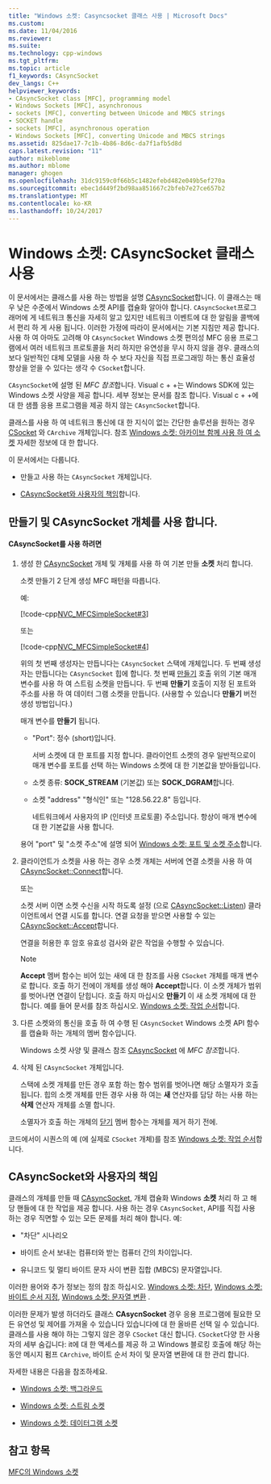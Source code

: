 ```yaml
---
title: "Windows 소켓: Casyncsocket 클래스 사용 | Microsoft Docs"
ms.custom: 
ms.date: 11/04/2016
ms.reviewer: 
ms.suite: 
ms.technology: cpp-windows
ms.tgt_pltfrm: 
ms.topic: article
f1_keywords: CAsyncSocket
dev_langs: C++
helpviewer_keywords:
- CAsyncSocket class [MFC], programming model
- Windows Sockets [MFC], asynchronous
- sockets [MFC], converting between Unicode and MBCS strings
- SOCKET handle
- sockets [MFC], asynchronous operation
- Windows Sockets [MFC], converting Unicode and MBCS strings
ms.assetid: 825dae17-7c1b-4b86-8d6c-da7f1afb5d8d
caps.latest.revision: "11"
author: mikeblome
ms.author: mblome
manager: ghogen
ms.openlocfilehash: 31dc9159c0f66b5c1482efebd482e049b5ef270a
ms.sourcegitcommit: ebec1d449f2bd98aa851667c2bfeb7e27ce657b2
ms.translationtype: MT
ms.contentlocale: ko-KR
ms.lasthandoff: 10/24/2017
---
```

# <a name="windows-sockets-using-class-casyncsocket"></a>Windows 소켓: CAsyncSocket 클래스 사용
이 문서에서는 클래스를 사용 하는 방법을 설명 [CAsyncSocket](../mfc/reference/casyncsocket-class.md)합니다. 이 클래스는 매우 낮은 수준에서 Windows 소켓 API를 캡슐화 알아야 합니다. `CAsyncSocket`프로그래머에 게 네트워크 통신을 자세히 알고 있지만 네트워크 이벤트에 대 한 알림을 콜백에서 편리 하 게 사용 됩니다. 이러한 가정에 따라이 문서에서는 기본 지침만 제공 합니다. 사용 하 여 아마도 고려해 야 `CAsyncSocket` Windows 소켓 편의성 MFC 응용 프로그램에서 여러 네트워크 프로토콜을 처리 하지만 유연성을 무시 하지 않을 경우. 클래스의 보다 일반적인 대체 모델을 사용 하 수 보다 자신을 직접 프로그래밍 하는 통신 효율성 향상을 얻을 수 있다는 생각 수 `CSocket`합니다.  
  
 `CAsyncSocket`에 설명 된 *MFC 참조*합니다. Visual c + +는 Windows SDK에 있는 Windows 소켓 사양을 제공 합니다. 세부 정보는 문서를 참조 합니다. Visual c + +에 대 한 샘플 응용 프로그램을 제공 하지 않는 `CAsyncSocket`합니다.  
  
 클래스를 사용 하 여 네트워크 통신에 대 한 지식이 없는 간단한 솔루션을 원하는 경우 [CSocket](../mfc/reference/csocket-class.md) 와 `CArchive` 개체입니다. 참조 [Windows 소켓: 아카이브 함께 사용 하 여 소켓](../mfc/windows-sockets-using-sockets-with-archives.md) 자세한 정보에 대 한 합니다.  
  
 이 문서에서는 다룹니다.  
  
-   만들고 사용 하는 `CAsyncSocket` 개체입니다.  
  
-   [CAsyncSocket와 사용자의 책임](#_core_your_responsibilities_with_casyncsocket)합니다.  
  
##  <a name="_core_creating_and_using_a_casyncsocket_object"></a>만들기 및 CAsyncSocket 개체를 사용 합니다.  
  
#### <a name="to-use-casyncsocket"></a>CAsyncSocket를 사용 하려면  
  
1.  생성 한 [CAsyncSocket](../mfc/reference/casyncsocket-class.md) 개체 및 개체를 사용 하 여 기본 만들 **소켓** 처리 합니다.  
  
     소켓 만들기 2 단계 생성 MFC 패턴을 따릅니다.  
  
     예:  
  
     [!code-cpp[NVC_MFCSimpleSocket#3](../mfc/codesnippet/cpp/windows-sockets-using-class-casyncsocket_1.cpp)]  
  
     또는  
  
     [!code-cpp[NVC_MFCSimpleSocket#4](../mfc/codesnippet/cpp/windows-sockets-using-class-casyncsocket_2.cpp)]  
  
     위의 첫 번째 생성자는 만듭니다는 `CAsyncSocket` 스택에 개체입니다. 두 번째 생성자는 만듭니다는 `CAsyncSocket` 힙에 합니다. 첫 번째 [만들기](../mfc/reference/casyncsocket-class.md#create) 호출 위의 기본 매개 변수를 사용 하 여 스트림 소켓을 만듭니다. 두 번째 **만들기** 호출이 지정 된 포트와 주소를 사용 하 여 데이터 그램 소켓을 만듭니다. (사용할 수 있습니다 **만들기** 버전 생성 방법입니다.)  
  
     매개 변수를 **만들기** 됩니다.  
  
    -   "Port": 정수 (short)입니다.  
  
         서버 소켓에 대 한 포트를 지정 합니다. 클라이언트 소켓의 경우 일반적으로이 매개 변수를 포트를 선택 하는 Windows 소켓에 대 한 기본값을 받아들입니다.  
  
    -   소켓 종류: **SOCK_STREAM** (기본값) 또는 **SOCK_DGRAM**합니다.  
  
    -   소켓 "address" "형식인" 또는 "128.56.22.8" 등입니다.  
  
         네트워크에서 사용자의 IP (인터넷 프로토콜) 주소입니다. 항상이 매개 변수에 대 한 기본값을 사용 합니다.  
  
     용어 "port" 및 "소켓 주소"에 설명 되어 [Windows 소켓: 포트 및 소켓 주소](../mfc/windows-sockets-ports-and-socket-addresses.md)합니다.  
  
2.  클라이언트가 소켓을 사용 하는 경우 소켓 개체는 서버에 연결 소켓을 사용 하 여 [CAsyncSocket::Connect](../mfc/reference/casyncsocket-class.md#connect)합니다.  
  
     또는  
  
     소켓 서버 이면 소켓 수신을 시작 하도록 설정 (으로 [CAsyncSocket::Listen](../mfc/reference/casyncsocket-class.md#listen)) 클라이언트에서 연결 시도를 합니다. 연결 요청을 받으면 사용할 수 있는 [CAsyncSocket::Accept](../mfc/reference/casyncsocket-class.md#accept)합니다.  
  
     연결을 허용한 후 암호 유효성 검사와 같은 작업을 수행할 수 있습니다.  
  
    > [!NOTE]
    >  **Accept** 멤버 함수는 비어 있는 새에 대 한 참조를 사용 `CSocket` 개체를 매개 변수로 합니다. 호출 하기 전에이 개체를 생성 해야 **Accept**합니다. 이 소켓 개체가 범위를 벗어나면 연결이 닫힙니다. 호출 하지 마십시오 **만들기** 이 새 소켓 개체에 대 한 합니다. 예를 들어 문서를 참조 하십시오. [Windows 소켓: 작업 순서](../mfc/windows-sockets-sequence-of-operations.md)합니다.  
  
3.  다른 소켓와의 통신을 호출 하 여 수행 된 `CAsyncSocket` Windows 소켓 API 함수를 캡슐화 하는 개체의 멤버 함수입니다.  
  
     Windows 소켓 사양 및 클래스 참조 [CAsyncSocket](../mfc/reference/casyncsocket-class.md) 에 *MFC 참조*합니다.  
  
4.  삭제 된 `CAsyncSocket` 개체입니다.  
  
     스택에 소켓 개체를 만든 경우 포함 하는 함수 범위를 벗어나면 해당 소멸자가 호출 됩니다. 힙의 소켓 개체를 만든 경우 사용 하 여는 **새** 연산자를 담당 하는 사용 하는 **삭제** 연산자 개체를 소멸 합니다.  
  
     소멸자가 호출 하는 개체의 [닫기](../mfc/reference/casyncsocket-class.md#close) 멤버 함수는 개체를 제거 하기 전에.  
  
 코드에서이 시퀀스의 예 (에 실제로 `CSocket` 개체)를 참조 [Windows 소켓: 작업 순서](../mfc/windows-sockets-sequence-of-operations.md)합니다.  
  
##  <a name="_core_your_responsibilities_with_casyncsocket"></a>CAsyncSocket와 사용자의 책임  
 클래스의 개체를 만들 때 [CAsyncSocket](../mfc/reference/casyncsocket-class.md), 개체 캡슐화 Windows **소켓** 처리 하 고 해당 핸들에 대 한 작업을 제공 합니다. 사용 하는 경우 `CAsyncSocket`, API를 직접 사용 하는 경우 직면할 수 있는 모든 문제를 처리 해야 합니다. 예:  
  
-   "차단" 시나리오  
  
-   바이트 순서 보내는 컴퓨터와 받는 컴퓨터 간의 차이입니다.  
  
-   유니코드 및 멀티 바이트 문자 사이 변환 집합 (MBCS) 문자열입니다.  
  
 이러한 용어와 추가 정보는 정의 참조 하십시오. [Windows 소켓: 차단](../mfc/windows-sockets-blocking.md), [Windows 소켓: 바이트 순서 지정](../mfc/windows-sockets-byte-ordering.md), [Windows 소켓: 문자열 변환](../mfc/windows-sockets-converting-strings.md) .  
  
 이러한 문제가 발생 하더라도 클래스 **CAsycnSocket** 경우 응용 프로그램에 필요한 모든 유연성 및 제어를 가져올 수 있습니다 있습니다에 대 한 올바른 선택 일 수 있습니다. 클래스를 사용 해야 하는 그렇지 않은 경우 `CSocket` 대신 합니다. `CSocket`다양 한 사용자의 세부 숨깁니다: it에 대 한 액세스를 제공 하 고 Windows 블로킹 호출에 해당 하는 동안 메시지 펌프 `CArchive`, 바이트 순서 차이 및 문자열 변환에 대 한 관리 합니다.  
  
 자세한 내용은 다음을 참조하세요.  
  
-   [Windows 소켓: 백그라운드](../mfc/windows-sockets-background.md)  
  
-   [Windows 소켓: 스트림 소켓](../mfc/windows-sockets-stream-sockets.md)  
  
-   [Windows 소켓: 데이터그램 소켓](../mfc/windows-sockets-datagram-sockets.md)  
  
## <a name="see-also"></a>참고 항목  
 [MFC의 Windows 소켓](../mfc/windows-sockets-in-mfc.md)

